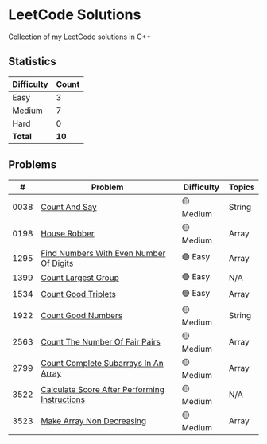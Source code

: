 # LeetCode Solutions

Collection of my LeetCode solutions in C++

## Statistics

| Difficulty | Count |
|------------|-------|
| Easy | 3 |
| Medium | 7 |
| Hard | 0 |
| **Total** | **10** |

## Problems

| # | Problem | Difficulty | Topics |
|---|---------|------------|--------|
| 0038 | [Count And Say](0038-count-and-say/0038-count-and-say.cpp) | 🟡 Medium | String |
| 0198 | [House Robber](0198-house-robber/0198-house-robber.cpp) | 🟡 Medium | Array |
| 1295 | [Find Numbers With Even Number Of Digits](1295-find-numbers-with-even-number-of-digits/1295-find-numbers-with-even-number-of-digits.cpp) | 🟢 Easy | Array |
| 1399 | [Count Largest Group](1399-count-largest-group/1399-count-largest-group.cpp) | 🟢 Easy | N/A |
| 1534 | [Count Good Triplets](1534-count-good-triplets/1534-count-good-triplets.cpp) | 🟢 Easy | Array |
| 1922 | [Count Good Numbers](1922-count-good-numbers/1922-count-good-numbers.cpp) | 🟡 Medium | String |
| 2563 | [Count The Number Of Fair Pairs](2563-count-the-number-of-fair-pairs/2563-count-the-number-of-fair-pairs.cpp) | 🟡 Medium | Array |
| 2799 | [Count Complete Subarrays In An Array](2799-count-complete-subarrays-in-an-array/2799-count-complete-subarrays-in-an-array.cpp) | 🟡 Medium | Array |
| 3522 | [Calculate Score After Performing Instructions](3522-calculate-score-after-performing-instructions/3522-calculate-score-after-performing-instructions.cpp) | 🟡 Medium | N/A |
| 3523 | [Make Array Non Decreasing](3523-make-array-non-decreasing/3523-make-array-non-decreasing.cpp) | 🟡 Medium | Array |
